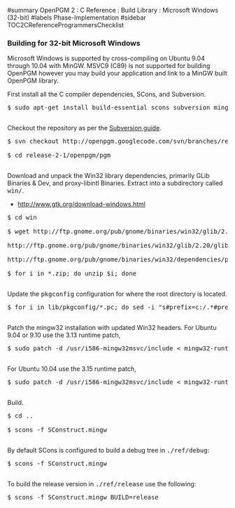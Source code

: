 ﻿#summary OpenPGM 2 : C Reference : Build Library : Microsoft Windows (32-bit)
#labels Phase-Implementation
#sidebar TOC2CReferenceProgrammersChecklist
### Building for 32-bit Microsoft Windows ###
Microsoft Windows is supported by cross-compiling on Ubuntu 9.04 through 10.04 with MinGW.  MSVC9 (C89) is not supported for building OpenPGM however you may build your application and link to a MinGW built OpenPGM library.

First install all the C compiler dependencies, SCons, and Subversion.
<pre>
$ sudo apt-get install build-essential scons subversion mingw32<br>
</pre>
Checkout the repository as per the [Subversion guide](http://code.google.com/p/openpgm/source/checkout).
<pre>
$ svn checkout http://openpgm.googlecode.com/svn/branches/release-2-1<br>
$ cd release-2-1/openpgm/pgm<br>
</pre>
Download and unpack the Win32 library dependencies, primarily GLib Binaries & Dev, and proxy-libintl Binaries.  Extract into a subdirectory called <tt>win/</tt>.

  * http://www.gtk.org/download-windows.html
<pre>
$ cd win<br>
$ wget http://ftp.gnome.org/pub/gnome/binaries/win32/glib/2.20/glib_2.20.4-1_win32.zip \<br>
http://ftp.gnome.org/pub/gnome/binaries/win32/glib/2.20/glib-dev_2.20.4-1_win32.zip \<br>
http://ftp.gnome.org/pub/gnome/binaries/win32/dependencies/proxy-libintl-dev_20080918_win32.zip<br>
$ for i in *.zip; do unzip $i; done<br>
</pre>
Update the <tt>pkgconfig</tt> configuration for where the root directory is located.
<pre>
$ for i in lib/pkgconfig/*.pc; do sed -i "s#prefix=c:/.*#prefix=`pwd`#" $i; done<br>
</pre>
Patch the mingw32 installation with updated Win32 headers.  For Ubuntu 9.04 or 9.10 use the 3.13 runtime patch,
<pre>
$ sudo patch -d /usr/i586-mingw32msvc/include < mingw32-runtime_3.13-1openpgm3.diff<br>
</pre>
For Ubuntu 10.04 use the 3.15 runtime patch,
<pre>
$ sudo patch -d /usr/i586-mingw32msvc/include < mingw32-runtime_3.15.2-0openpgm1.diff<br>
</pre>
Build.
<pre>
$ cd ..<br>
$ scons -f SConstruct.mingw<br>
</pre>
By default SCons is configured to build a debug tree in <tt>./ref/debug</tt>:
<pre>
$ scons -f SConstruct.mingw<br>
</pre>
To build the release version in <tt>./ref/release</tt> use the following:
<pre>
$ scons -f SConstruct.mingw BUILD=release<br>
</pre>